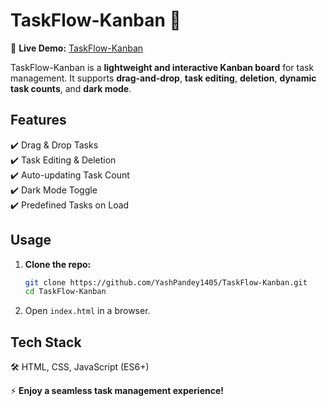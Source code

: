 # **TaskFlow-Kanban** 🚀

🔗 **Live Demo:** [TaskFlow-Kanban](https://yashpandey1405.github.io/TaskFlow-Kanban/)

TaskFlow-Kanban is a **lightweight and interactive Kanban board** for task management. It supports **drag-and-drop**, **task editing**, **deletion**, **dynamic task counts**, and **dark mode**.

## **Features**

✔️ Drag & Drop Tasks  
✔️ Task Editing & Deletion  
✔️ Auto-updating Task Count  
✔️ Dark Mode Toggle  
✔️ Predefined Tasks on Load

## **Usage**

1. **Clone the repo:**
   ```bash
   git clone https://github.com/YashPandey1405/TaskFlow-Kanban.git
   cd TaskFlow-Kanban
   ```
2. Open `index.html` in a browser.

## **Tech Stack**

🛠️ HTML, CSS, JavaScript (ES6+)

⚡ **Enjoy a seamless task management experience!**
